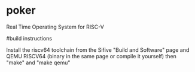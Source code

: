 # poker
Real Time Operating System for RISC-V

#build instructions

Install the riscv64 toolchain from the Sifive "Build and Software" page and QEMU RISCV64 (binary in the same page or compile it yourself) then "make" and "make qemu"
